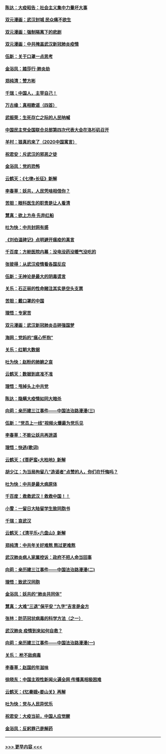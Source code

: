 #### [陈达：大疫昭告：社会主义集中力量坏大事](../pages/nsc993/n11859419.md?t=02120611) 
#### [双元漫画：武汉封城 民众痛不欲生](../pages/nsc993/n11859287.md?t=02120611) 
#### [双元漫画：强制隔离下的悲剧](../pages/nsc993/n11859244.md?t=02120611) 
#### [双元漫画：中共掩盖武汉新冠肺炎疫情](../pages/nsc993/n11858249.md?t=02120611) 
#### [伍新：关于口罩一点思考](../pages/nsc993/n11859195.md?t=02120611) 
#### [金浴凤：踏莎行‧肺炎劫](../pages/nsc993/n11858227.md?t=02120611) 
#### [郑纯清：赞方彬](../pages/nsc993/n11856803.md?t=02120611) 
#### [千瑞；中国人，主宰自己！](../pages/nsc993/n11856793.md?t=02120611) 
#### [万古缘：真相歌谣（四首）](../pages/nsc993/n11856263.md?t=02120611) 
#### [武振荣：生死存亡之际的人民呐喊](../pages/nsc993/n11856256.md?t=02120611) 
#### [中国民主党全国联合总部第四次代表大会在洛杉矶召开](../pages/nsc993/n11856344.md?t=02120611) 
#### [羊村：狼真的来了（2020中国寓言）](../pages/nsc993/n11856229.md?t=02120611) 
#### [祝君安：斥武汉的邪恶之徒](../pages/nsc993/n11855861.md?t=02120611) 
#### [金浴凤：党的恐怖](../pages/nsc993/n11855849.md?t=02120611) 
#### [云鹤天：《七律▪长征》新解](../pages/nsc993/n11855479.md?t=02120611) 
#### [李春草：妖共，人民凭啥相信你？](../pages/nsc993/n11855196.md?t=02120611) 
#### [苦胆：眼科医生的职责是让人看清](../pages/nsc993/n11853840.md?t=02120611) 
#### [慧真：欲上方舟 先弃红船](../pages/nsc993/n11853483.md?t=02120611) 
#### [吐为快：中共封网有感](../pages/nsc993/n11852575.md?t=02120611) 
#### [《刘伯温碑记》点明避开瘟疫的真言](../pages/nsc993/n11852128.md?t=02120611) 
#### [千百度：方舱医院内幕：没电没药没暖气没吃的](../pages/nsc993/n11850211.md?t=02120611) 
#### [张彼得：从武汉疫情看各国反应](../pages/nsc993/n11850102.md?t=02120611) 
#### [伍新：无神论是最大的阴毒谎言](../pages/nsc993/n11846129.md?t=02120611) 
#### [关乐：石正丽的性命赌注其实是空头支票](../pages/nsc993/n11846109.md?t=02120611) 
#### [苦胆：戴口罩的中国](../pages/nsc993/n11845576.md?t=02120611) 
#### [理悟：专家苦](../pages/nsc993/n11845564.md?t=02120611) 
#### [双元漫画：武汉新冠肺炎击碎强国梦](../pages/nsc993/n11843320.md?t=02120611) 
#### [海网：党妈的“瘟心怀抱”](../pages/nsc993/n11840740.md?t=02120611) 
#### [关乐：红朝大数据](../pages/nsc993/n11840675.md?t=02120611) 
#### [吐为快：赵粉的肺腑之哀](../pages/nsc993/n11840618.md?t=02120611) 
#### [云鹤天：数据到底准不准](../pages/nsc993/n11840325.md?t=02120611) 
#### [理悟：甩掉头上中共党](../pages/nsc993/n11838826.md?t=02120611) 
#### [陈达：隐瞒大疫情如同大暗杀](../pages/nsc993/n11838771.md?t=02120611) 
#### [向莉：亲历建三江事件——中国法治路漫漫(三)](../pages/nsc993/n11831825.md?t=02120611) 
#### [伍新：“党员上一线”视频火爆最为党乐见](../pages/nsc993/n11838200.md?t=02120611) 
#### [李春草：不能让妖共再逍遥](../pages/nsc993/n11838102.md?t=02120611) 
#### [理悟：快逃(歌词)](../pages/nsc993/n11838083.md?t=02120611) 
#### [云鹤天：《菩萨蛮▪大柏地》新解](../pages/nsc993/n11838059.md?t=02120611) 
#### [胡少江：为当局拘留八“造谣者”点赞的人，你们在忏悔吗？](../pages/nsc993/n11836801.md?t=02120611) 
#### [吐为快：中共是最大病原体](../pages/nsc993/n11836748.md?t=02120611) 
#### [千百度：救救武汉！救救中国！！](../pages/nsc993/n11836145.md?t=02120611) 
#### [小雪：一留日大陆留学生致同胞书](../pages/nsc993/n11834624.md?t=02120611) 
#### [千瑞：哀武汉](../pages/nsc993/n11833647.md?t=02120611) 
#### [云鹤天：《清平乐▪六盘山》新解](../pages/nsc993/n11833611.md?t=02120611) 
#### [郑纯清：中共年关好难熬 熬过更难熬](../pages/nsc993/n11833489.md?t=02120611) 
#### [武汉肺炎病人家属控诉：政府不把人命当回事](../pages/nsc993/n11833205.md?t=02120611) 
#### [向莉：亲历建三江事件——中国法治路漫漫(二)](../pages/nsc993/n11829102.md?t=02120611) 
#### [理悟：致武汉同胞](../pages/nsc993/n11831522.md?t=02120611) 
#### [金浴凤：妖共的“肺炎共同体”](../pages/nsc993/n11829448.md?t=02120611) 
#### [慧真：大难“三退”保平安 “九字”吉言是金方](../pages/nsc993/n11829501.md?t=02120611) 
#### [张林：防范冠状病毒的科学方法（之一）](../pages/nsc993/n11828618.md?t=02120611) 
#### [武汉肺炎 疫情到来如何自救？](../pages/nsc993/n11827632.md?t=02120611) 
#### [向莉：亲历建三江事件——中国法治路漫漫(一)](../pages/nsc993/n11827190.md?t=02120611) 
#### [关乐： 枪不敌病毒](../pages/nsc993/n11826746.md?t=02120611) 
#### [李春草：赵国的年滋味](../pages/nsc993/n11826321.md?t=02120611) 
#### [徐晓东：中国主观性新闻火遍全网 传播真相极困难](../pages/nsc993/n11826508.md?t=02120611) 
#### [云鹤天：《忆秦娥▪娄山关》再解](../pages/nsc993/n11824682.md?t=02120611) 
#### [吐为快：党与人民异忧乐](../pages/nsc993/n11824660.md?t=02120611) 
#### [祝君安：大疫当前，中国人应觉醒](../pages/nsc993/n11821946.md?t=02120611) 
#### [金浴凤：反躬罪己是解药](../pages/nsc993/n11820280.md?t=02120611) 

----
#### [ >>> 更早内容 <<< ](../indexes/nsc993-earlier.md)
